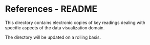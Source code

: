 References - README
===================

This directory contains electronic copies of key readings dealing with specific
aspects of the data visualization domain.

The directory will be updated on a rolling basis.
